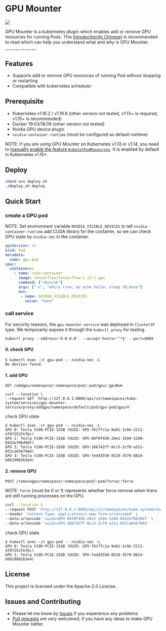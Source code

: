 # GPU Mounter

<img src="https://img.shields.io/github/license/pokerfaceSad/GPUMounter.svg"/>


GPU Mounter is a kubernetes plugin which enables add or remove GPU resources for running Pods. This [Introduction(In Chinese)](https://zhuanlan.zhihu.com/p/338251170) is recommended to read which can help you understand what and why is GPU Mounter.

<img src="docs/images/SchematicDiagram.png" alt="Schematic Diagram Of GPU Dynamic Mount" style="zoom: 33%;" />

## Features

* Supports add or remove GPU resources of running Pod without stopping or restarting
* Compatible with kubernetes scheduler



## Prerequisite 

* Kubernetes v1.16.2 / v1.18.6 (other version not tested, v1.13+ is required, v1.15+ is recommended)
* Docker 19.03/18.09 (other version not tested)
* Nvidia GPU device plugin
* `nvidia-container-runtime` (must be configured as default runtime)

NOTE: if you are using GPU Mounter on Kubernetes v1.13 or v1.14, you need to [manually enable the feature `KubeletPodResources`](https://kubernetes.io/docs/reference/command-line-tools-reference/feature-gates/). It is enabled by default in Kubernetes v1.15+.

## Deploy

```bash
chmod u+x deploy.sh
./deploy.sh deploy
```



## Quick Start

### create a GPU pod

NOTE: Set environment variable `NVIDIA_VISIBLE_DEVICES`  to tell `nvidia-container-runtime` add CUDA library for the container, so we can check GPU state by `nvidia-smi` in the container.

```yaml
apiVersion: v1
kind: Pod
metadata:
  name: gpu-pod
spec:
  containers:
    - name: cuda-container
      image: tensorflow/tensorflow:1.13.2-gpu
      command: ["/bin/sh"]
      args: ["-c", "while true; do echo hello; sleep 10;done"]
      env:
       - name: NVIDIA_VISIBLE_DEVICES
         value: "none"
```



### call service

For security reasons, the `gpu-mounter-service` was deployed in `ClusterIP` type. We temporarily expose it through the `kubectl proxy` for testing.

```shell
kubectl proxy --address='0.0.0.0'  --accept-hosts='^*$' --port=8009
```

#### 0. check GPU

```shell
$ kubectl exec -it gpu-pod -- nvidia-smi -L
No devices found.
```



#### 1. add GPU

`GET /addgpu/namespace/:namespace/pod/:pod/gpu/:gpuNum`

```shell
curl --location \
--request GET 'http://127.0.0.1:8009/api/v1/namespaces/kube-system/services/gpu-mounter-service/proxy/addgpu/namespace/default/pod/gpu-pod/gpu/4'
```

check GPU state

```shell
$ kubectl exec -it gpu-pod -- nvidia-smi -L
GPU 0: Tesla V100-PCIE-32GB (UUID: GPU-f61ffc1a-9e61-1c0e-2211-4f8f252fe7bc)
GPU 1: Tesla V100-PCIE-32GB (UUID: GPU-88f0f450-20e1-1594-5290-0432e706d9df)
GPU 2: Tesla V100-PCIE-32GB (UUID: GPU-16b742ff-0cc5-2cf0-a311-832ca656794d)
GPU 3: Tesla V100-PCIE-32GB (UUID: GPU-fedd3550-8528-3579-8824-b6629082b3e4)
```



#### 2. remove GPU

`POST /removegpu/namespace/:namespace/pod/:pod/force/:force`

NOTE: `force` (must be 0 or 1) represents whether force remove when there are still running processes on the GPU.

```bash
curl --location \
--request POST 'http://127.0.0.1:8009/api/v1/namespaces/kube-system/services/gpu-mounter-service/proxy/removegpu/namespace/default/pod/gpu-pod2/force/1' \
--header 'Content-Type: application/x-www-form-urlencoded' \
--data-urlencode 'uuids=GPU-88f0f450-20e1-1594-5290-0432e706d9df' \
--data-urlencode 'uuids=GPU-16b742ff-0cc5-2cf0-a311-832ca656794d'
```

check GPU state
```shell
$ kubectl exec -it gpu-pod -- nvidia-smi -L
GPU 0: Tesla V100-PCIE-32GB (UUID: GPU-f61ffc1a-9e61-1c0e-2211-4f8f252fe7bc)
GPU 1: Tesla V100-PCIE-32GB (UUID: GPU-fedd3550-8528-3579-8824-b6629082b3e4)
```

## License

This project is licensed under the Apache-2.0 License.

## Issues and Contributing

* Please let me know by [Issues](https://github.com/pokerfaceSad/GPUMounter/issues/new) if you experience any problems
* [Pull requests](https://github.com/pokerfaceSad/GPUMounter/pulls) are very welcomed, if you have any ideas to make GPU Mounter better.
